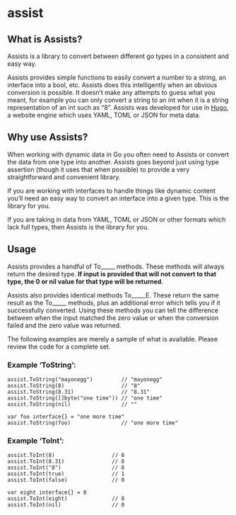 assist
====

## What is Assists?

Assists is a library to convert between different go types in a consistent and easy way.

Assists provides simple functions to easily convert a number to a string, an
interface into a bool, etc. Assists does this intelligently when an obvious
conversion is possible. It doesn’t make any attempts to guess what you meant,
for example you can only convert a string to an int when it is a string
representation of an int such as “8”. Assists was developed for use in
[Hugo](http://hugo.spf13.com), a website engine which uses YAML, TOML or JSON
for meta data.

## Why use Assists?

When working with dynamic data in Go you often need to Assists or convert the data
from one type into another. Assists goes beyond just using type assertion (though
it uses that when possible) to provide a very straightforward and convenient
library.

If you are working with interfaces to handle things like dynamic content
you’ll need an easy way to convert an interface into a given type. This
is the library for you.

If you are taking in data from YAML, TOML or JSON or other formats which lack
full types, then Assists is the library for you.

## Usage

Assists provides a handful of To_____ methods. These methods will always return
the desired type. **If input is provided that will not convert to that type, the
0 or nil value for that type will be returned**.

Assists also provides identical methods To_____E. These return the same result as
the To_____ methods, plus an additional error which tells you if it successfully
converted. Using these methods you can tell the difference between when the
input matched the zero value or when the conversion failed and the zero value
was returned.

The following examples are merely a sample of what is available. Please review
the code for a complete set.

### Example ‘ToString’:

    assist.ToString("mayonegg")         // "mayonegg"
    assist.ToString(8)                  // "8"
    assist.ToString(8.31)               // "8.31"
    assist.ToString([]byte("one time")) // "one time"
    assist.ToString(nil)                // ""

	var foo interface{} = "one more time"
    assist.ToString(foo)                // "one more time"


### Example ‘ToInt’:

    assist.ToInt(8)                  // 8
    assist.ToInt(8.31)               // 8
    assist.ToInt("8")                // 8
    assist.ToInt(true)               // 1
    assist.ToInt(false)              // 0

	var eight interface{} = 8
    assist.ToInt(eight)              // 8
    assist.ToInt(nil)                // 0

